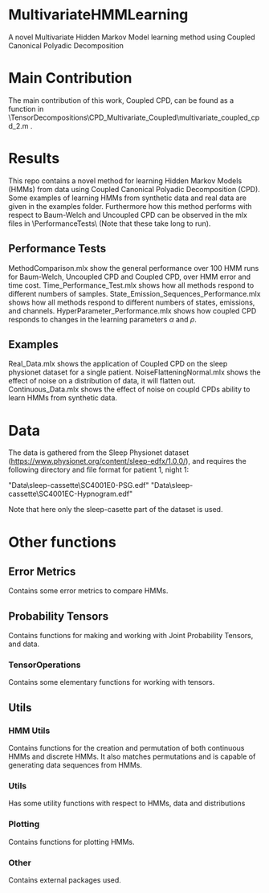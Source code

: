 # MultivariateHMMLearning
A novel Multivariate Hidden Markov Model learning method using Coupled Canonical Polyadic Decomposition


# Main Contribution
The main contribution of this work, Coupled CPD, can be found as a function in \TensorDecompositions\CPD_Multivariate_Coupled\multivariate_coupled_cpd_2.m .


# Results
This repo contains a novel method for learning Hidden Markov Models (HMMs) from data using Coupled Canonical Polyadic Decomposition (CPD). Some examples of learning HMMs from synthetic data and real data are given in the examples folder. Furthermore how this method performs with respect to Baum-Welch and Uncoupled CPD can be observed in the mlx files in \PerformanceTests\ (Note that these take long to run).

## Performance Tests
MethodComparison.mlx show the general performance over 100 HMM runs for Baum-Welch, Uncoupled CPD and Coupled CPD, over HMM error and time cost.
Time_Performance_Test.mlx shows how all methods respond to different numbers of samples.
State_Emission_Sequences_Performance.mlx shows how all methods respond to different numbers of states, emissions, and channels.
HyperParameter_Performance.mlx shows how coupled CPD responds to changes in the learning parameters $\alpha$ and $\rho$.

## Examples
Real_Data.mlx shows the application of Coupled CPD on the sleep physionet dataset for a single patient.
NoiseFlatteningNormal.mlx shows the effect of noise on a distribution of data, it will flatten out.
Continuous_Data.mlx shows the effect of noise on coupld CPDs ability to learn HMMs from synthetic data.

# Data
The data is gathered from the Sleep Physionet dataset (https://www.physionet.org/content/sleep-edfx/1.0.0/), and requires the following directory and file format for patient 1, night 1:

"Data\sleep-cassette\SC4001E0-PSG.edf"
"Data\sleep-cassette\SC4001EC-Hypnogram.edf"

Note that here only the sleep-casette part of the dataset is used.

# Other functions

## Error Metrics
Contains some error metrics to compare HMMs.

## Probability Tensors
Contains functions for making and working with Joint Probability Tensors, and data.

### TensorOperations
Contains some elementary functions for working with tensors.

## Utils
### HMM Utils
Contains functions for the creation and permutation of both continuous HMMs and discrete HMMs. It also matches permutations and is capable of generating data sequences from HMMs.

### Utils
Has some utility functions with respect to HMMs, data and distributions

### Plotting
Contains functions for plotting HMMs.

### Other
Contains external packages used.
